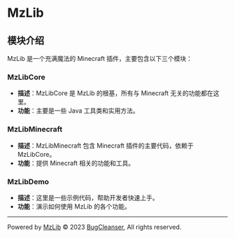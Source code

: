# MzLib

## 模块介绍

MzLib 是一个充满魔法的 Minecraft 插件，主要包含以下三个模块：

### MzLibCore

- **描述**：MzLibCore 是 MzLib 的根基，所有与 Minecraft 无关的功能都在这里。
- **功能**：主要是一些 Java 工具类和实用方法。

### MzLibMinecraft

- **描述**：MzLibMinecraft 包含 Minecraft 插件的主要代码，依赖于 MzLibCore。
- **功能**：提供 Minecraft 相关的功能和工具。

### MzLibDemo

- **描述**：这里是一些示例代码，帮助开发者快速上手。
- **功能**：演示如何使用 MzLib 的各个功能。

---

Powered by [MzLib](https://github.com/BugCleanser/MzLib) © 2023 [BugCleanser](https://github.com/BugCleanser), All rights reserved.
